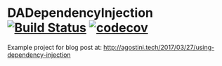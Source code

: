 # DADependencyInjection [![Build Status](https://travis-ci.org/dagostini/DADependencyInjection.svg?branch=master)](https://travis-ci.org/dagostini/DADependencyInjection) [![codecov](https://codecov.io/gh/dagostini/DADependencyInjection/branch/master/graph/badge.svg)](https://codecov.io/gh/dagostini/DADependencyInjection)

Example project for blog post at: http://agostini.tech/2017/03/27/using-dependency-injection
